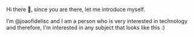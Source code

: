 Hi there 👋, since you are there, let me introduce myself.

I’m @joaofidelisc and I am a person who is very interested in technology and therefore, I'm interested in any subject that looks like this :)

